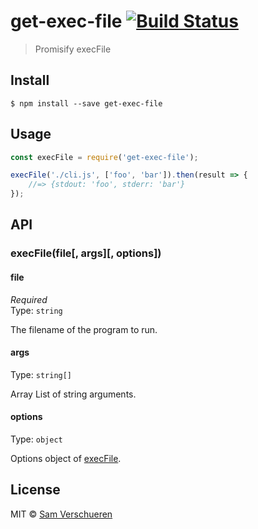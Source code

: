 # get-exec-file [![Build Status](https://travis-ci.org/SamVerschueren/get-exec-file.svg?branch=master)](https://travis-ci.org/SamVerschueren/get-exec-file)

> Promisify execFile


## Install

```
$ npm install --save get-exec-file
```


## Usage

```js
const execFile = require('get-exec-file');

execFile('./cli.js', ['foo', 'bar']).then(result => {
	//=> {stdout: 'foo', stderr: 'bar'}
});
```


## API

### execFile(file[, args][, options])

#### file

*Required*<br>
Type: `string`

The filename of the program to run.

#### args

Type: `string[]`

Array List of string arguments.

#### options

Type: `object`

Options object of [execFile](https://nodejs.org/api/child_process.html#child_process_child_process_execfile_file_args_options_callback).


## License

MIT © [Sam Verschueren](http://github.com/SamVerschueren)
